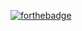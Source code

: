[![forthebadge](https://forthebadge.com/images/badges/90-percent-optimized.svg)](https://forthebadge.com)
